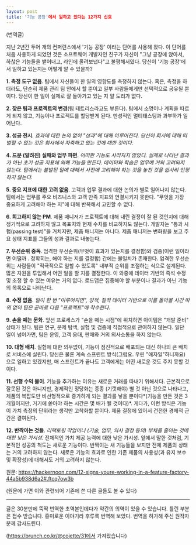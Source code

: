 ```yaml
---
layout: post
title: '기능 공장'에서 일하고 있다는 12가지 신호
---
```


(번역글)

지난 2년간 두어 개의 컨퍼런스에서 '기능 공장' 이라는 단어를 사용해 왔다. 이 단어를 처음 사용하게 되었던 것은 소프트웨어 개발자인 친구가 자신이 "그냥 공장에 앉아서, 하찮은 기능들을 뱉어내고, 라인에 올려보낸다"고 불평해서였다.
당신이 '기능 공장'에서 일하고 있는지는 어떻게 알 수 있을까?

**1. 측정 도구 없음**. 팀에서 자신들이 한 일의 영향도를 측정하지 않는다. 혹은, 측정을 하더라도, 단순히 제품 관리 팀 안에서 할 뿐이고 일부 사람들에게만 선택적으로 공유될 뿐이다. 당신이 한 일이 실제로 잘 돌아가고 있는 지 알 도리가 없다.

**2. 잦은 팀과 프로젝트의 변경**(팀 테트리스라고도 부른다). 팀에서 소명이나 계획을 따르게 되지 않고, 기능이나 프로젝트를 할당받게 된다. 만성적인 멀티태스팅과 과부하가 일어난다.

**3. 성공 전시**. *효과에 대한 논의 없이 "성과"에 대해 이루어진다. 당신이 회사에 대해 떠벌릴 수 있는 것은 회사에서 자축하고 있는 것에 대한 것이다.*

**4. 드문 (알려진) 실패와 업무 파편**. *어떠한 기능도 사라지지 않았다. 실제로 나타난 결과가 아닌 초기 성공 지표에 의해 기능을 만든다. 데이터와 학습은 업무에 거의 고려되지 않는다. 팀에서는 불발된 일에 대해서 사전에 고려해야 하는 것을 놓친 것을 쉽사리 인정하지 않는다.*

**5. 중요 지표에 대한 고려 없음**. 고객과 업무 결과에 대한 논의가 별로 일어나지 않는다. 팀에서는 업무를 주요 비즈니스와 고객 만족 지표와 연결시키지 못한다. "무엇을 가장 중요하게 고려해야 하는 지"에 대해 반복해서 고민할 수 없다.

**6. 회고하지 않는 PM**. 제품 매니저가 프로젝트에 대해 내린 결정이 잘 된 것인지에 대해 정기적으로 고려하지 않고 목표치와 현재 수치를 비교하지도 않는다. 개발자는 "통과 시험(passing test)"을 거치지만, 제품 매니저는 아니다. 제품 매니저는 변화량을 보고 주요 상태 지표를 그들의 성과 결과로 내놓는다.

**7. 우선순위 중독**. 엄격한 우선순위(무엇이 효과가 있는지를 결정함)와 검증(이런 일이라면 어떨까 . 정확히는, 해야 하는 지를 결정함) 간에는 불일치가 존재한다.
엄격한 우선순위는 사람들이 "적극적으로 일할 수 있도록" 내부적 순위를 조절하는 식으로 설계된다. 많은 자원을 투입해서 어떤 일을 할 지를 결정한다. 이 와중에 데이터 기반의 즉석 수정 및 조정 할 수 있는 여유는 거의 없다. 로드맵은 집중해야 할 부분이나 결과가 아닌 기능의 목록으로 나타난다.

**8. 수정 없음**. *일이 한 번 "이루어지면", 양적, 질적 데이터 기반으로 이를 돌아볼 시간 따위 없이 팀은 곧바로 다음 "프로젝트"에 착수한다.*

**9. 손을 떼는 문화**. 앞선 프로세스가 "손을 떼는 시점"에 위치하면 아이템은 "개발 준비" 상태가 된다. 팀은 연구, 문제 탐색, 실험 및 검증에 직접적으로 관여하지 않는다. 일단 일이 넘어가면, 팀은 운영, 고객 응대, 판매와 거의 의사소통을 하지 않는다.

**10. 대형 배치**. 실험에 대한 의무없이, 기능이 점진적으로 배포되는 대신 하나의 큰 배치로 서비스에 실린다. 당신은 물론 계속 스프린트 방식(그럼요. 우린 "애자일"하니까요)으로 일하고 있겠지만, 매 스프린트가 끝나도 고객에게는 어떤 새로운 것도 주지 못할 것이다.

**11. 선행 수익 몰이**. 기능을 추가하는 이유는 새로운 거래를 따내기 위해서다. 근본적으로 잘못된 것은 아니지만, 경제적인 정당화는 종종 (기껏해야) 별 것 아닌 것으로 나타나고, 제품의 복잡도만 비선형적으로 증가하게 되는 결과를 낳을 뿐이다*(기능을 만든 것은 3개월이지만, 거기에 쏟아야 하는 시간은 몇 배가 될 것이다)*. 게다가, 이런 방식은 기능이 가치 측정의 단위라는 생각만 고착화할 뿐이다. 제품 결정에 있어서 건전한 경제적 근간은 결여된다.

**12. 반짝이는 것들**. *리팩토링 작업이나 (기술, 업무, 의사 결정 등의) 부채를 줄이는 것에 대한 낮은 가시성*. 전체적인 가치 제공 능력에 대한 낮은 가시성. 앞에서 말한 것처럼, 기본적인 성공의 척도는 새로운 기능이다. 반짝이는 새 기능들을 보지만 전체 제품의 상태는 거의 고려하지 않는다. 새로운 기능의 효과로 인한 기존 제품의 사용성(과 유지 보수 및 확장성)에 대해서도 거의 고려하지 않는다.

원문: <https://hackernoon.com/12-signs-youre-working-in-a-feature-factory-44a5b938d6a2#.ftcq7ow3b>

(원문에 가면 이와 관련되어 기존에 쓴 다른 글들도 볼 수 있다)

---
글은 30분만에 뚝딱 번역한 초역본인데다가 약간의 의역이 있을 수 있습니다. 틀린 부분은 접수 받습니다.
흥미로운 이야기라 후루룩 번역해 보았다. 번역을 허가해 주신 원작자 분께 감사드린다.

(https://brunch.co.kr/@cojette/31에서 가져왔습니다)
